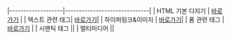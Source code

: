 |-------------------|------------------------------|
| HTML 기본 다지기 | [바로가기](/HTML5/00/README.md) |
| 텍스트 관련 태그| [바로가기](/HTML5/01/README.md)|
| 하이퍼링크&이미지  | [바로가기](/HTML5/02/README.md)|
| 폼 관련 태그 | [바로가기](/HTML5/03/README.md) |
| 시맨틱 태그 |[]()|
| 멀티미디어 |[]()|